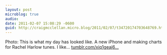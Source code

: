```yaml
---
layout: post
microblog: true
audio: 
date: 2011-02-07 15:08:29 -0600
guid: http://craigmcclellan.micro.blog/2011/02/07/t34720174703648769.html
---
```

Photo: This is what my day has looked like. A new iPhone and making charts for Rachel Harlow tunes. I like... [tumblr.com/xiq1geaj6...](http://tumblr.com/xiq1geaj61)
